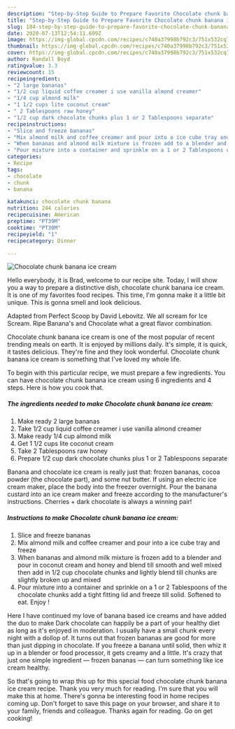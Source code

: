 ```yaml
---
description: "Step-by-Step Guide to Prepare Favorite Chocolate chunk banana ice cream"
title: "Step-by-Step Guide to Prepare Favorite Chocolate chunk banana ice cream"
slug: 184-step-by-step-guide-to-prepare-favorite-chocolate-chunk-banana-ice-cream
date: 2020-07-13T12:54:11.699Z
image: https://img-global.cpcdn.com/recipes/c740a37998b792c3/751x532cq70/chocolate-chunk-banana-ice-cream-recipe-main-photo.jpg
thumbnail: https://img-global.cpcdn.com/recipes/c740a37998b792c3/751x532cq70/chocolate-chunk-banana-ice-cream-recipe-main-photo.jpg
cover: https://img-global.cpcdn.com/recipes/c740a37998b792c3/751x532cq70/chocolate-chunk-banana-ice-cream-recipe-main-photo.jpg
author: Randall Boyd
ratingvalue: 3.3
reviewcount: 15
recipeingredient:
- "2 large bananas"
- "1/2 cup liquid coffee creamer i use vanilla almond creamer"
- "1/4 cup almond milk"
- "1 1/2 cups lite coconut cream"
- " 2 Tablespoons raw honey"
- "1/2 cup dark chocolate chunks plus 1 or 2 Tablespoons separate"
recipeinstructions:
- "Slice and freeze bananas"
- "Mix almond milk and coffee creamer and pour into a ice cube tray and freeze"
- "When bananas and almond milk mixture is frozen add to a blender and pour in coconut cream and honey and blend till smooth and well mixed then add in 1/2 cup chocolate chunks and lightly blend till chunks are slightly broken up and mixed"
- "Pour mixture into a container and sprinkle on a 1 or 2 Tablespoons of the chocolate chunks add a tight fitting lid and freeze till solid. Softened to eat. Enjoy !"
categories:
- Recipe
tags:
- chocolate
- chunk
- banana

katakunci: chocolate chunk banana 
nutrition: 244 calories
recipecuisine: American
preptime: "PT39M"
cooktime: "PT30M"
recipeyield: "1"
recipecategory: Dinner

---
```



![Chocolate chunk banana ice cream](https://img-global.cpcdn.com/recipes/c740a37998b792c3/751x532cq70/chocolate-chunk-banana-ice-cream-recipe-main-photo.jpg)

Hello everybody, it is Brad, welcome to our recipe site. Today, I will show you a way to prepare a distinctive dish, chocolate chunk banana ice cream. It is one of my favorites food recipes. This time, I'm gonna make it a little bit unique. This is gonna smell and look delicious.

Adapted from Perfect Scoop by David Lebovitz. We all scream for Ice Scream. Ripe Banana&#39;s and Chocolate what a great flavor combination.

Chocolate chunk banana ice cream is one of the most popular of recent trending meals on earth. It is enjoyed by millions daily. It's simple, it is quick, it tastes delicious. They're fine and they look wonderful. Chocolate chunk banana ice cream is something that I've loved my whole life.


To begin with this particular recipe, we must prepare a few ingredients. You can have chocolate chunk banana ice cream using 6 ingredients and 4 steps. Here is how you cook that.

<!--inarticleads1-->

##### The ingredients needed to make Chocolate chunk banana ice cream:

1. Make ready 2 large bananas
1. Take 1/2 cup liquid coffee creamer i use vanilla almond creamer
1. Make ready 1/4 cup almond milk
1. Get 1 1/2 cups lite coconut cream
1. Take  2 Tablespoons raw honey
1. Prepare 1/2 cup dark chocolate chunks plus 1 or 2 Tablespoons separate


Banana and chocolate ice cream is really just that: frozen bananas, cocoa powder (the chocolate part), and some nut butter. If using an electric ice cream maker, place the body into the freezer overnight. Pour the banana custard into an ice cream maker and freeze according to the manufacturer&#39;s instructions. Cherries + dark chocolate is always a winning pair! 

<!--inarticleads2-->

##### Instructions to make Chocolate chunk banana ice cream:

1. Slice and freeze bananas
1. Mix almond milk and coffee creamer and pour into a ice cube tray and freeze
1. When bananas and almond milk mixture is frozen add to a blender and pour in coconut cream and honey and blend till smooth and well mixed then add in 1/2 cup chocolate chunks and lightly blend till chunks are slightly broken up and mixed
1. Pour mixture into a container and sprinkle on a 1 or 2 Tablespoons of the chocolate chunks add a tight fitting lid and freeze till solid. Softened to eat. Enjoy !


Here I have continued my love of banana based ice creams and have added the duo to make Dark chocolate can happily be a part of your healthy diet as long as it&#39;s enjoyed in moderation. I usually have a small chunk every night with a dollop of. It turns out that frozen bananas are good for more than just dipping in chocolate. If you freeze a banana until solid, then whiz it up in a blender or food processor, it gets creamy and a little. It&#39;s crazy that just one simple ingredient — frozen bananas — can turn something like ice cream healthy. 

So that's going to wrap this up for this special food chocolate chunk banana ice cream recipe. Thank you very much for reading. I'm sure that you will make this at home. There's gonna be interesting food in home recipes coming up. Don't forget to save this page on your browser, and share it to your family, friends and colleague. Thanks again for reading. Go on get cooking!
